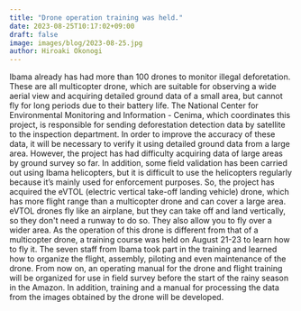 ```yaml
---
title: "Drone operation training was held."
date: 2023-08-25T10:17:02+09:00
draft: false
image: images/blog/2023-08-25.jpg
author: Hiroaki Okonogi
---
```


Ibama already has had more than 100 drones to monitor illegal deforetation.<!--more-->
These are all multicopter drone, which are suitable for observing a wide aerial view and acquiring detailed ground data of a small area, but cannot fly for long periods due to their battery life.
The National Center for Environmental Monitoring and Information - Cenima, which coordinates this project, is responsible for sending deforestation detection data by satellite to the inspection department. In order to improve the accuracy of these data, it will be necessary to verify it using detailed ground data from a large area.
However, the project has had difficulty acquiring data of large areas by ground survey so far. In addition, some field validation has been carried out using Ibama helicopters, but it is difficult to use the helicopters regularly because it’s mainly used for enforcement purposes.
So, the project has acquired the eVTOL (electric vertical take-off landing vehicle) drone, which has more flight range than a multicopter drone and can cover a large area. eVTOL drones fly like an airplane, but they can take off and land vertically, so they don't need a runway to do so. They also allow you to fly over a wider area.
As the operation of this drone is different from that of a multicopter drone, a training course was held on August 21-23 to learn how to fly it.
The seven staff from Ibama took part in the training and learned how to organize the flight, assembly, piloting and even maintenance of the drone. From now on, an operating manual for the drone and flight training will be organized for use in field survey before the start of the rainy season in the Amazon.
In addition, training and a manual for processing the data from the images obtained by the drone will be developed.